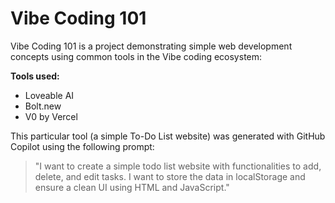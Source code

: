 # Vibe Coding 101

Vibe Coding 101 is a project demonstrating simple web development concepts using common tools in the Vibe coding ecosystem:

**Tools used:**
- Loveable AI
- Bolt.new
- V0 by Vercel

This particular tool (a simple To-Do List website) was generated with GitHub Copilot using the following prompt:

> "I want to create a simple todo list website with functionalities to add, delete, and edit tasks. I want to store the data in localStorage and ensure a clean UI using HTML and JavaScript."
